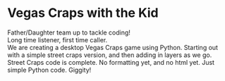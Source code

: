 # Vegas Craps with the Kid
Father/Daughter team up to tackle coding!  
Long time listener, first time caller.  
We are creating a desktop Vegas Craps game using Python.  Starting out with a simple street craps version, and then adding in layers as we go. 
Street Craps code is complete.  No formatting yet, and no html yet. Just simple Python code.
Giggity!
